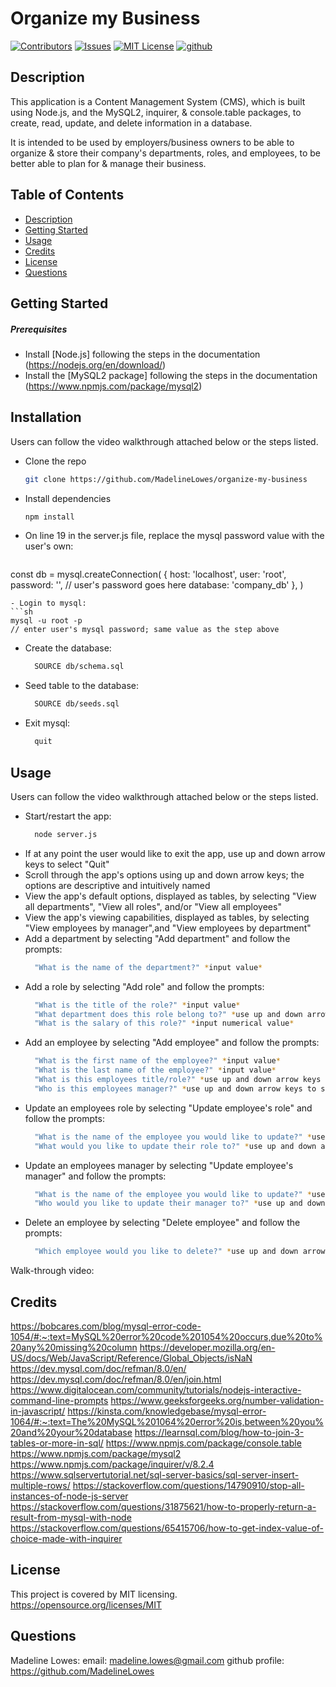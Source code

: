 # Organize my Business

[![Contributors][contributors-shield]][contributors-url]
[![Issues][issues-shield]][issues-url]
[![MIT License][license-shield]][license-url]
[![github][github-shield]][github-url]

## Description

This application is a Content Management System (CMS), which is built using Node.js, and the MySQL2, inquirer, & console.table packages, to create, read, update, and delete information in a database. 

It is intended to be used by employers/business owners to be able to organize & store their company's departments, roles, and employees, to be better able to plan for & manage their business.

## Table of Contents

- [Description](#description)
- [Getting Started](#getting_started)
- [Usage](#usage)
- [Credits](#credits)
- [License](#license)
- [Questions](#questions)

## Getting Started

##### Prerequisites

- Install [Node.js] following the steps in the documentation (https://nodejs.org/en/download/)
- Install the [MySQL2 package] following the steps in the documentation (https://www.npmjs.com/package/mysql2)

## Installation

Users can follow the video walkthrough attached below or the steps listed.
- Clone the repo
  ```sh
  git clone https://github.com/MadelineLowes/organize-my-business
  ```
- Install dependencies
  ```sh
  npm install
  ```
- On line 19 in the server.js file, replace the mysql password value with the user's own:
  ```sh
 const db = mysql.createConnection(
    {
        host: 'localhost',
        user: 'root',
        password: '', // user's password goes here
        database: 'company_db'
    },
)
  ```
- Login to mysql:
  ```sh
  mysql -u root -p
  // enter user's mysql password; same value as the step above
  ```
- Create the database:
  ```sh
    SOURCE db/schema.sql
  ```
- Seed table to the database:
  ```sh
    SOURCE db/seeds.sql
  ```
- Exit mysql:
  ```sh
    quit
  ```

## Usage

Users can follow the video walkthrough attached below or the steps listed.

- Start/restart the app:
  ```sh
    node server.js
  ```
- If at any point the user would like to exit the app, use up and down arrow keys to select "Quit"
- Scroll through the app's options using up and down arrow keys; the options are descriptive and intuitively named
- View the app's default options, displayed as tables, by selecting "View all departments", "View all roles", and/or "View all employees"
- View the app's viewing capabilities, displayed as tables, by selecting "View employees by manager",and "View employees by department"
- Add a department by selecting "Add department" and follow the prompts:
  ```sh
    "What is the name of the department?" *input value* 
  ```
- Add a role by selecting "Add role" and follow the prompts:
  ```sh
    "What is the title of the role?" *input value*
    "What department does this role belong to?" *use up and down arrow keys to select*
    "What is the salary of this role?" *input numerical value*
  ```
- Add an employee by selecting "Add employee" and follow the prompts:
  ```sh
    "What is the first name of the employee?" *input value*
    "What is the last name of the employee?" *input value*
    "What is this employees title/role?" *use up and down arrow keys to select*
    "Who is this employees manager?" *use up and down arrow keys to select*
  ```
- Update an employees role by selecting "Update employee's role" and follow the prompts:
  ```sh
    "What is the name of the employee you would like to update?" *use up and down arrow keys to select*
    "What would you like to update their role to?" *use up and down arrow keys to select*
  ```
- Update an employees manager by selecting "Update employee's manager" and follow the prompts:
  ```sh
    "What is the name of the employee you would like to update?" *use up and down arrow keys to select*
    "Who would you like to update their manager to?" *use up and down arrow keys to select*
  ```
- Delete an employee by selecting "Delete employee" and follow the prompts:
  ```sh
    "Which employee would you like to delete?" *use up and down arrow keys to select*
  ```

Walk-through video:


## Credits

https://bobcares.com/blog/mysql-error-code-1054/#:~:text=MySQL%20error%20code%201054%20occurs,due%20to%20any%20missing%20column
https://developer.mozilla.org/en-US/docs/Web/JavaScript/Reference/Global_Objects/isNaN
https://dev.mysql.com/doc/refman/8.0/en/
https://dev.mysql.com/doc/refman/8.0/en/join.html
https://www.digitalocean.com/community/tutorials/nodejs-interactive-command-line-prompts
https://www.geeksforgeeks.org/number-validation-in-javascript/
https://kinsta.com/knowledgebase/mysql-error-1064/#:~:text=The%20MySQL%201064%20error%20is,between%20you%20and%20your%20database
https://learnsql.com/blog/how-to-join-3-tables-or-more-in-sql/
https://www.npmjs.com/package/console.table
https://www.npmjs.com/package/mysql2
https://www.npmjs.com/package/inquirer/v/8.2.4
https://www.sqlservertutorial.net/sql-server-basics/sql-server-insert-multiple-rows/
https://stackoverflow.com/questions/14790910/stop-all-instances-of-node-js-server
https://stackoverflow.com/questions/31875621/how-to-properly-return-a-result-from-mysql-with-node
https://stackoverflow.com/questions/65415706/how-to-get-index-value-of-choice-made-with-inquirer

## License

This project is covered by MIT licensing.
https://opensource.org/licenses/MIT

## Questions

Madeline Lowes:
email: madeline.lowes@gmail.com
github profile: https://github.com/MadelineLowes

<!-- MARKDOWN LINKS & IMAGES -->
<!-- https://www.markdownguide.org/basic-syntax/#reference-style-links -->

[contributors-shield]: https://img.shields.io/github/contributors/MadelineLowes/organize-my-business.svg?style=for-the-badge
[contributors-url]: https://github.com/MadelineLowes/organize-my-business/graphs/contributors
[issues-shield]: https://img.shields.io/github/issues/MadelineLowes/organize-my-business
[issues-url]: https://github.com/MadelineLowes/organize-my-business/issues
[license-shield]: https://img.shields.io/github/license/MadelineLowes/organize-my-business
[license-url]: https://github.com/MadelineLowes/organize-my-business/blob/main/LICENSE
[github-shield]: https://img.shields.io/badge/-github-black.svg?style=for-the-badge&logo=github&colorB=555
[github-url]: https://github.com/MadelineLowes/organize-my-business
